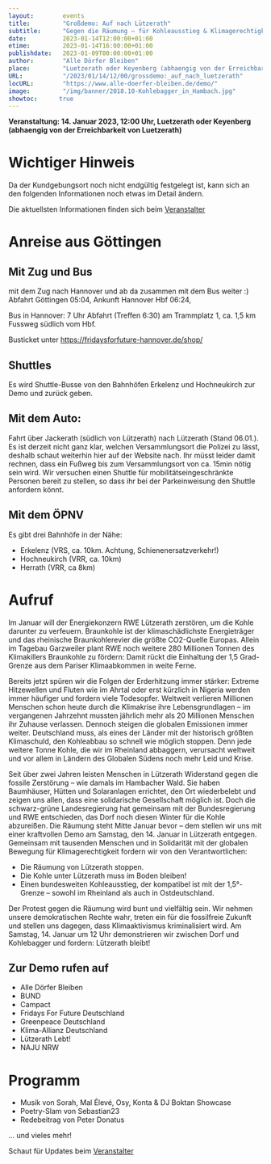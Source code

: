 ```yaml
---
layout:        events
title:         "Großdemo: Auf nach Lützerath"
subtitle:      "Gegen die Räumung – für Kohleausstieg & Klimagerechtigkeit"
date:          2023-01-14T12:00:00+01:00
etime:         2023-01-14T16:00:00+01:00
publishdate:   2023-01-09T00:00:00+01:00
author:        "Alle Dörfer Bleiben"
place:         "Luetzerath oder Keyenberg (abhaengig von der Erreichbarkeit von Luetzerath)"
URL:           "/2023/01/14/12/00/grossdemo:_auf_nach_luetzerath"
locURL:        "https://www.alle-doerfer-bleiben.de/demo/"
image:         "/img/banner/2018.10-Kohlebagger_in_Hambach.jpg"
showtoc:      true
---
```


**Veranstaltung: 14. Januar 2023, 12:00 Uhr, Luetzerath oder Keyenberg (abhaengig von der Erreichbarkeit von Luetzerath)**

# Wichtiger Hinweis

Da der Kundgebungsort noch nicht endgültig festgelegt ist, kann sich an den
folgenden Informationen noch etwas im Detail ändern.

Die aktuellsten Informationen finden sich beim [Veranstalter](https://www.alle-doerfer-bleiben.de/demo/)


# Anreise aus Göttingen

## Mit Zug und Bus
mit dem Zug nach Hannover und ab da zusammen mit dem Bus weiter :)
Abfahrt Göttingen 05:04, Ankunft Hannover Hbf 06:24, 

Bus in Hannover: 7 Uhr Abfahrt (Treffen 6:30) am Trammplatz 1, ca. 1,5 km
Fussweg südlich vom Hbf.

Busticket unter https://fridaysforfuture-hannover.de/shop/

## Shuttles
Es wird Shuttle-Busse von den Bahnhöfen Erkelenz und Hochneukirch zur Demo und zurück geben.

## Mit dem Auto:

Fahrt über Jackerath (südlich von Lützerath) nach Lützerath (Stand 06.01.). Es ist derzeit nicht ganz klar, welchen Versammlungsort die Polizei zu lässt, deshalb schaut weiterhin hier auf der Website nach. Ihr müsst leider damit rechnen, dass ein Fußweg bis zum Versammlungsort von ca. 15min nötig sein wird. Wir versuchen einen Shuttle für mobilitätseingeschränkte Personen bereit zu stellen, so dass ihr bei der Parkeinweisung den Shuttle anfordern könnt.

## Mit dem ÖPNV

Es gibt drei Bahnhöfe in der Nähe:

-    Erkelenz (VRS, ca. 10km. Achtung, Schienenersatzverkehr!)
-    Hochneukirch (VRR, ca. 10km) 
-    Herrath (VRR, ca 8km)


# Aufruf
Im Januar will der Energiekonzern RWE Lützerath zerstören, um die Kohle darunter zu verfeuern. Braunkohle ist der klimaschädlichste Energieträger und das rheinische Braunkohlerevier die größte CO2-Quelle Europas. Allein im Tagebau Garzweiler plant RWE noch weitere 280 Millionen Tonnen des Klimakillers Braunkohle zu fördern: Damit rückt die Einhaltung der 1,5 Grad-Grenze aus dem Pariser Klimaabkommen in weite Ferne.

Bereits jetzt spüren wir die Folgen der Erderhitzung immer stärker: Extreme Hitzewellen und Fluten wie im Ahrtal oder erst kürzlich in Nigeria werden immer häufiger und fordern viele Todesopfer. Weltweit verlieren Millionen Menschen schon heute durch die Klimakrise ihre Lebensgrundlagen – im vergangenen Jahrzehnt mussten jährlich mehr als 20 Millionen Menschen ihr Zuhause verlassen. Dennoch steigen die globalen Emissionen immer weiter. Deutschland muss, als eines der Länder mit der historisch größten Klimaschuld, den Kohleabbau so schnell wie möglich stoppen. Denn jede weitere Tonne Kohle, die wir im Rheinland abbaggern, verursacht weltweit und vor allem in Ländern des Globalen Südens noch mehr Leid und Krise.

Seit über zwei Jahren leisten Menschen in Lützerath Widerstand gegen die fossile Zerstörung – wie damals im Hambacher Wald. Sie haben Baumhäuser, Hütten und Solaranlagen errichtet, den Ort wiederbelebt und zeigen uns allen, dass eine solidarische Gesellschaft möglich ist. Doch die schwarz-grüne Landesregierung hat gemeinsam mit der Bundesregierung und RWE entschieden, das Dorf noch diesen Winter für die Kohle abzureißen. Die Räumung steht Mitte Januar bevor – dem stellen wir uns mit einer kraftvollen Demo am Samstag, den 14. Januar in Lützerath entgegen. Gemeinsam mit tausenden Menschen und in Solidarität mit der globalen Bewegung für Klimagerechtigkeit fordern wir von den Verantwortlichen:

-    Die Räumung von Lützerath stoppen.
-    Die Kohle unter Lützerath muss im Boden bleiben!
-    Einen bundesweiten Kohleausstieg, der kompatibel ist mit der 1,5°-Grenze – sowohl im Rheinland als auch in Ostdeutschland.

Der Protest gegen die Räumung wird bunt und vielfältig sein. Wir nehmen unsere demokratischen Rechte wahr, treten ein für die fossilfreie Zukunft und stellen uns dagegen, dass Klimaaktivismus kriminalisiert wird. Am Samstag, 14. Januar um 12 Uhr demonstrieren wir zwischen Dorf und Kohlebagger und fordern: Lützerath bleibt!

## Zur Demo rufen auf

- Alle Dörfer Bleiben
- BUND
- Campact
- Fridays For Future Deutschland
- Greenpeace Deutschland
- Klima-Allianz Deutschland
- Lützerath Lebt!
- NAJU NRW

# Programm
-    Musik von Sorah, Mal Élevé, Osy, Konta & DJ Boktan Showcase
-    Poetry-Slam von Sebastian23
-    Redebeitrag von Peter Donatus

 ... und vieles mehr!

Schaut für Updates beim [Veranstalter](https://www.alle-doerfer-bleiben.de/demo/)

